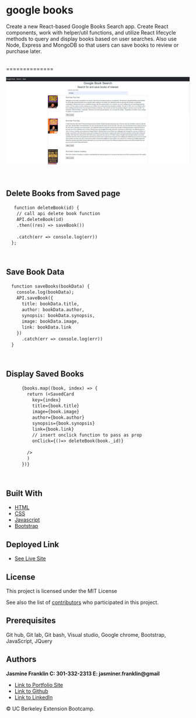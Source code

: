 # google books
Create a new React-based Google Books Search app. Create React components, work with helper/util functions, and utilize React lifecycle methods to query and display books based on user searches. Also use Node, Express and MongoDB so that users can save books to review or purchase later.

<br>
==============

![img](richDad.png)  

<br>

## Delete Books from Saved page

```
   function deleteBook(id) {
    // call api delete book function 
    API.deleteBook(id)
    .then((res) => saveBook()) 
    
    .catch(err => console.log(err))
  };
```
<br>

## Save Book Data

```
  function saveBooks(bookData) {
    console.log(bookData);
    API.saveBook({
      title: bookData.title,
      author: bookData.author,
      synopsis: bookData.synopsis,
      image: bookData.image,
      link: bookData.link
    })
      .catch(err => console.log(err))
  }
```
<br>

## Display Saved Books

```
      {books.map((book, index) => {
        return (<SavedCard
          key={index}
          title={book.title}
          image={book.image}
          author={book.author}
          synopsis={book.synopsis}
          link={book.link}
          // insert onclick function to pass as prop
          onClick={()=> deleteBook(book._id)}
         
        />
        )
      })}

```

<br>

## Built With

* [HTML](https://developer.mozilla.org/en-US/docs/Web/HTML)
* [CSS](https://developer.mozilla.org/en-US/docs/Web/CSS)
* [Javascript](https://developer.mozilla.org/en-US/docs/Web/JavaScript)
* [Bootstrap](https://getbootstrap.com/)

## Deployed Link

* [See Live Site](https://googlebook22.herokuapp.com/)

## License

This project is licensed under the MIT License 

See also the list of [contributors](https://github.com/your/project/contributors) who participated in this project.

## Prerequisites

Git hub,
Git lab,
Git bash,
Visual studio,
Google chrome,
Bootstrap,
JavaScript,
JQuery

## Authors

**Jasmine Franklin C: 301-332-2313 E: jasminer.franklin@gmail** 

- [Link to Portfolio Site](https://jas-f.github.io/portfolio-3.0/)
- [Link to Github](https://github.com/)
- [Link to LinkedIn](https://www.linkedin.com/in/jasmine-franklin-8b08ba121)

<p>&copy; UC Berkeley Extension Bootcamp.</p>